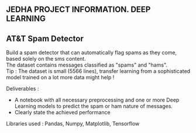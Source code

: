 ## JEDHA PROJECT INFORMATION. DEEP LEARNING 

## AT&T Spam Detector

Build a spam detector that can automatically flag spams as they come, based solely on the sms content.<br>
The dataset contains messages classified as "spams" and "hams".
<br>
Tip :
The dataset is small (5566 lines), transfer learning from a sophisticated model trained on a lot more data might help !

Deliverables :
- A notebook with all necessary preprocessing and one or more Deep Learning models to predict the spam or ham nature of messages.
- Clearly state the achieved performance

Libraries used :
Pandas, Numpy, Matplotlib, Tensorflow

